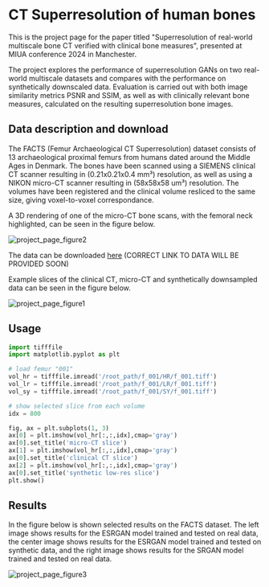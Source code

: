 # CT Superresolution of human bones

This is the project page for the paper titled "Superresolution of real-world multiscale bone CT verified with clinical bone measures", presented at MIUA conference 2024 in Manchester.

The project explores the performance of superresolution GANs on two real-world multiscale datasets and compares with the performance on synthetically downscaled data. Evaluation is carried out with both image similarity metrics PSNR and SSIM, as well as with clinically relevant bone measures, calculated on the resulting superresolution bone images.

## Data description and download

The FACTS (Femur Archaeological CT Superresolution) dataset consists of 13 archaeological proximal femurs from humans dated around the Middle Ages in Denmark. The bones have been scanned using a SIEMENS clinical CT scanner resulting in (0.21x0.21x0.4 mm³) resolution, as well as using a NIKON micro-CT scanner resulting in (58x58x58 um³) resolution. The volumes have been registered and the clinical volume resliced to the same size, giving voxel-to-voxel correspondance.

A 3D rendering of one of the micro-CT bone scans, with the femoral neck highlighted, can be seen in the figure below.

![project_page_figure2](https://github.com/phialosophy10/BoneSuperResolution/assets/93533251/945d4ad4-9023-4e59-9b42-a36c5e1b2978)

The data can be downloaded [here](https://github.com/phialosophy10/BoneSuperResolution) (CORRECT LINK TO DATA WILL BE PROVIDED SOON)

Example slices of the clinical CT, micro-CT and synthetically downsampled data can be seen in the figure below.

![project_page_figure1](https://github.com/phialosophy10/BoneSuperResolution/assets/93533251/3546ad53-06fe-4756-8cdf-678c48053770)

## Usage

```python
import tifffile
import matplotlib.pyplot as plt

# load femur "001"
vol_hr = tifffile.imread('/root_path/f_001/HR/f_001.tiff')
vol_lr = tifffile.imread('/root_path/f_001/LR/f_001.tiff')
vol_sy = tifffile.imread('/root_path/f_001/SY/f_001.tiff')

# show selected slice from each volume
idx = 800

fig, ax = plt.subplots(1, 3)
ax[0] = plt.imshow(vol_hr[:,:,idx],cmap='gray')
ax[0].set_title('micro-CT slice')
ax[1] = plt.imshow(vol_hr[:,:,idx],cmap='gray')
ax[0].set_title('clinical CT slice')
ax[2] = plt.imshow(vol_hr[:,:,idx],cmap='gray')
ax[0].set_title('synthetic low-res slice')
plt.show()


```

## Results
In the figure below is shown selected results on the FACTS dataset. The left image shows results for the ESRGAN model trained and tested on real data, the center image shows results for the ESRGAN model trained and tested on synthetic data, and the right image shows results for the SRGAN model trained and tested on real data.

![project_page_figure3](https://github.com/phialosophy10/BoneSuperResolution/assets/93533251/73cf9ea8-0ace-49cd-8df8-d157a88b458f)


